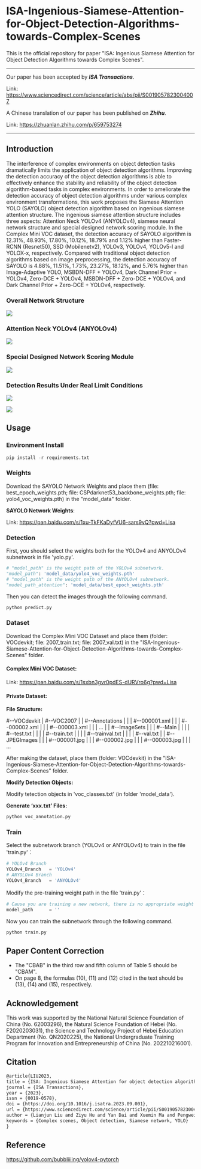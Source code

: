 # ISA-Ingenious-Siamese-Attention-for-Object-Detection-Algorithms-towards-Complex-Scenes

This is the official repository for paper "ISA: Ingenious Siamese Attention for Object Detection Algorithms towards Complex Scenes".

---

Our paper has been accepted by ***ISA Transactions***.

Link: https://www.sciencedirect.com/science/article/abs/pii/S0019057823004007

A Chinese translation of our paper has been published on ***Zhihu***.

Link: https://zhuanlan.zhihu.com/p/659753274


---

## Introduction

The interference of complex environments on object detection tasks dramatically limits the application of object detection algorithms. Improving the detection accuracy of the object detection algorithms is able to effectively enhance the stability and reliability of the object detection algorithm-based tasks in complex environments. In order to ameliorate the detection accuracy of object detection algorithms under various complex environment transformations, this work proposes the Siamese Attention YOLO (SAYOLO) object detection algorithm based on ingenious siamese attention structure. The ingenious siamese attention structure includes three aspects: Attention Neck YOLOv4 (ANYOLOv4), siamese neural network structure and special designed network scoring module. In the Complex Mini VOC dataset, the detection accuracy of SAYOLO algorithm is 12.31%, 48.93%, 17.80%, 10.12%, 18.79% and 1.12% higher than Faster-RCNN (Resnet50), SSD (Mobilenetv2), YOLOv3, YOLOv4, YOLOv5-l and YOLOX-x, respectively. Compared with traditional object detection algorithms based on image preprocessing, the detection accuracy of SAYOLO is 4.88%, 11.51%, 1.73%, 23.27%, 18.12%, and 5.76% higher than Image-Adaptive YOLO, MSBDN-DFF + YOLOv4, Dark Channel Prior + YOLOv4, Zero-DCE + YOLOv4, MSBDN-DFF + Zero-DCE + YOLOv4, and Dark Channel Prior + Zero-DCE + YOLOv4, respectively.

### Overall Network Structure

![](./assets/SiameseAttentionYOLO-eps-converted-to_00.png)

### Attention Neck YOLOv4 (ANYOLOv4)

![](./assets/AttentionNeckYOLO-eps-converted-to_00.png)

### Special Designed Network Scoring Module

![](./assets/NetworkScoringModule-eps-converted-to_00.png)

### Detection Results Under Real Limit Conditions

![](./assets/ComparewithSOTAAlgorithms2-eps-converted-to_00.png)

![](./assets/ComparewithSOTAAlgorithms1-eps-converted-to_00.png)

## Usage

### Environment Install

```python
pip install -r requirements.txt
```

### Weights

Download the SAYOLO Network Weights and place them (file: best_epoch_weights.pth; file: CSPdarknet53_backbone_weights.pth; file: yolo4_voc_weights.pth) in the "model_data" folder.

**SAYOLO Network Weights**:

Link: https://pan.baidu.com/s/1xu-TkFKaDyfVU6-sars9vQ?pwd=Lisa

### Detection

First, you should select the weights both for the YOLOv4 and ANYOLOv4 subnetwork in file 'yolo.py'.

```python
# "model_path" is the weight path of the YOLOv4 subnetwork.
"model_path": 'model_data/yolo4_voc_weights.pth'
# "model_path" is the weight path of the ANYOLOv4 subnetwork.
"model_path_attention": 'model_data/best_epoch_weights.pth'
```

Then you can detect the images through the following command.

```python
python predict.py
```

### Dataset

Download the Complex Mini VOC Dataset and place them (folder: VOCdevkit; file: 2007_train.txt; file: 2007_val.txt) in the "ISA-Ingenious-Siamese-Attention-for-Object-Detection-Algorithms-towards-Complex-Scenes" folder.

#### **Complex Mini VOC Dataset**:

Link: https://pan.baidu.com/s/1sxbn3gvr0pdES-dURVro6g?pwd=Lisa

#### **Private Dataset**:

**File Structure:**

#--VOCdevkit
|	#--VOC2007
|	|	#--Annotations
|	|	|	#--000001.xml
|	|	|	#--000002.xml
|	|	|	#--000003.xml
|	|	|	...
|	|	#--ImageSets
|	|	|	#--Main
|	|	|	|	#--test.txt
|	|	|	|	#--train.txt
|	|	|	|	#--trainval.txt
|	|	|	|	#--val.txt
|	|	#--JPEGImages
|	|	|	#--000001.jpg
|	|	|	#--000002.jpg
|	|	|	#--000003.jpg
|	|	|	...

After making the dataset, place them (folder: VOCdevkit) in the "ISA-Ingenious-Siamese-Attention-for-Object-Detection-Algorithms-towards-Complex-Scenes" folder.

**Modify Detection Objects:**

Modify tetection objects in 'voc_classes.txt' (in folder 'model_data').

**Generate ‘xxx.txt’ Files:**

```python
python voc_annotation.py
```

### Train

Select the subnetwork branch (YOLOv4 or ANYOLOv4) to train in the file 'train.py'：

```python
# YOLOv4 Branch
YOLOv4_Branch   = 'YOLOv4'
# ANYOLOv4 Branch
YOLOv4_Branch   = 'ANYOLOv4'
```

Modify the pre-training weight path in the file 'train.py'：

```python
# Cause you are training a new network, there is no appropriate weight for it, so the weight is none. Therefore, the value of parameter 'model_path' is ''.
model_path      = ''
```

Now you can train the subnetwork through the following command.

```python
python train.py
```

## Paper Content Correction

- The "CBAB" in the third row and fifth column of Table 5 should be "CBAM".
- On page 8, the formulas (10), (11) and (12) cited in the text should be (13), (14) and (15), respectively.

## Acknowledgement

This work was supported by the National Natural Science Foundation of China (No. 62003296), the Natural Science Foundation of Hebei (No. F2020203031), the Science and Technology Project of Hebei Education Department (No. QN2020225), the National Undergraduate Training Program for Innovation and Entrepreneurship of China (No. 202210216001).

## Citation

```latex
@article{LIU2023,
title = {ISA: Ingenious Siamese Attention for object detection algorithms towards complex scenes},
journal = {ISA Transactions},
year = {2023},
issn = {0019-0578},
doi = {https://doi.org/10.1016/j.isatra.2023.09.001},
url = {https://www.sciencedirect.com/science/article/pii/S0019057823004007},
author = {Lianjun Liu and Ziyu Hu and Yan Dai and Xuemin Ma and Pengwei Deng},
keywords = {Complex scenes, Object detection, Siamese network, YOLO}
}
```

## Reference

https://github.com/bubbliiiing/yolov4-pytorch
